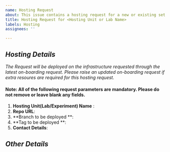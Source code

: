 ```yaml
---
name: Hosting Request
about: This issue contains a hosting request for a new or existing set of experiments.
title: Hosting Request for <Hosting Unit or Lab Name>
labels: Hosting
assignees: ''

---
```


## *Hosting Details*
*The Request will be deployed on the infrastructure requested through the latest on-boarding request. Please raise an updated on-boarding request if extra resoures are required for this hosting request.*


#### Note: All of the following request parameters are mandatory. Please do not remove or leave blank any fields.

1. **Hosting Unit(Lab/Experiment) Name** :
1. **Repo URL**: <!--URL of a public Repo-->
1. **Branch to be deployed **: <!--Branch name of the hosting repo to be deployed. Ideally this should be the master -->
1. **Tag to be deployed **: <!--Tag of the hosting repo to be deployed. -->
1. **Contact Details**: <!-- Contact email address and github handle to be used in case of clarifications. Defaults to the Repo Owner-->


## *Other Details*
<!-- Any other relevant information-->
